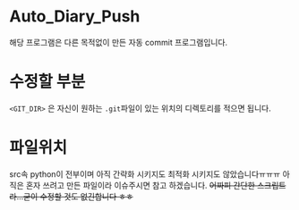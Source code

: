 # Auto_Diary_Push

해당 프로그램은 다른 목적없이 만든 자동 commit 프로그램입니다.

# 수정할 부분

`<GIT_DIR>` 은 자신이 원하는 `.git`파일이 있는 위치의 디렉토리를 적으면 됩니다.

# 파일위치

src속 python이 전부이며 아직 간략화 시키지도 최적화 시키지도 않았습니다ㅠㅠㅠ
아직은 혼자 쓰려고 만든 파일이라 이슈주시면 참고 하겠습니다.
~~어짜피 간단한 스크립트라...굳이 수정할 것도 없긴합니다 ㅎㅎ~~
